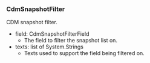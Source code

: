 ### CdmSnapshotFilter
CDM snapshot filter.

- field: CdmSnapshotFilterField
  - The field to filter the snapshot list on.
- texts: list of System.Strings
  - Texts used to support the field being filtered on.
